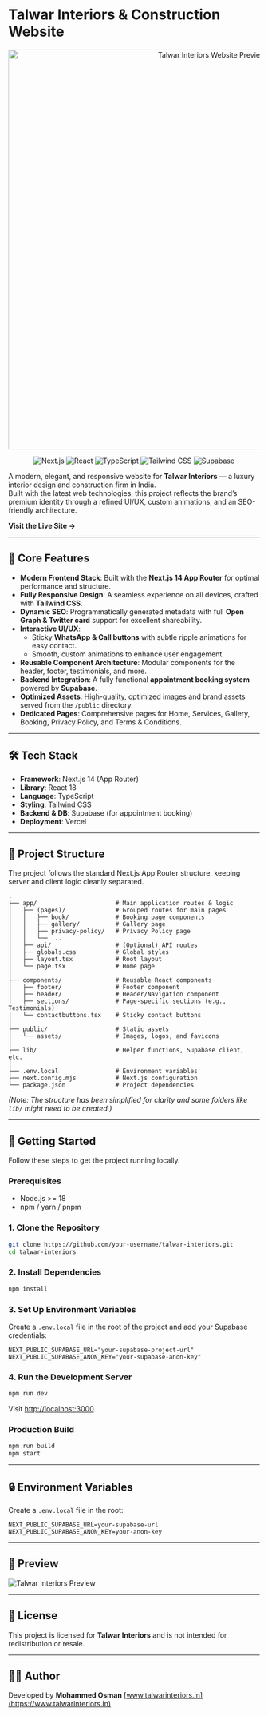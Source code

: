 # Talwar Interiors & Construction Website

<p align="center">
  <a href="https://www.talwarinteriors.in" target="_blank">
    <img src="./public/assets/talwarinteriors_og.png" alt="Talwar Interiors Website Preview" width="800"/>
  </a>
</p>

<p align="center">
  <img src="https://img.shields.io/badge/Next.js-000000?style=for-the-badge&logo=nextdotjs&logoColor=white" alt="Next.js">
  <img src="https://img.shields.io/badge/React-20232A?style=for-the-badge&logo=react&logoColor=61DAFB" alt="React">
  <img src="https://img.shields.io/badge/TypeScript-007ACC?style=for-the-badge&logo=typescript&logoColor=white" alt="TypeScript">
  <img src="https://img.shields.io/badge/Tailwind_CSS-38B2AC?style=for-the-badge&logo=tailwind-css&logoColor=white" alt="Tailwind CSS">
  <img src="https://img.shields.io/badge/Supabase-3ECF8E?style=for-the-badge&logo=supabase&logoColor=white" alt="Supabase">
</p>

A modern, elegant, and responsive website for **Talwar Interiors** — a luxury interior design and construction firm in India.  
Built with the latest web technologies, this project reflects the brand’s premium identity through a refined UI/UX, custom animations, and an SEO-friendly architecture.

**Visit the Live Site →**

---

## 🚀 Core Features

- **Modern Frontend Stack**: Built with the **Next.js 14 App Router** for optimal performance and structure.
- **Fully Responsive Design**: A seamless experience on all devices, crafted with **Tailwind CSS**.
- **Dynamic SEO**: Programmatically generated metadata with full **Open Graph & Twitter card** support for excellent shareability.
- **Interactive UI/UX**:
  - Sticky **WhatsApp & Call buttons** with subtle ripple animations for easy contact.
  - Smooth, custom animations to enhance user engagement.
- **Reusable Component Architecture**: Modular components for the header, footer, testimonials, and more.
- **Backend Integration**: A fully functional **appointment booking system** powered by **Supabase**.
- **Optimized Assets**: High-quality, optimized images and brand assets served from the `/public` directory.
- **Dedicated Pages**: Comprehensive pages for Home, Services, Gallery, Booking, Privacy Policy, and Terms & Conditions.

---

## 🛠️ Tech Stack

- **Framework**: Next.js 14 (App Router)
- **Library**: React 18
- **Language**: TypeScript
- **Styling**: Tailwind CSS
- **Backend & DB**: Supabase (for appointment booking)
- **Deployment**: Vercel

---

## 📂 Project Structure

The project follows the standard Next.js App Router structure, keeping server and client logic cleanly separated.

```
.
├── app/                      # Main application routes & logic
│   ├── (pages)/              # Grouped routes for main pages
│   │   ├── book/             # Booking page components
│   │   ├── gallery/          # Gallery page
│   │   ├── privacy-policy/   # Privacy Policy page
│   │   └── ...
│   ├── api/                  # (Optional) API routes
│   ├── globals.css           # Global styles
│   ├── layout.tsx            # Root layout
│   └── page.tsx              # Home page
│
├── components/               # Reusable React components
│   ├── footer/               # Footer component
│   ├── header/               # Header/Navigation component
│   ├── sections/             # Page-specific sections (e.g., Testimonials)
│   └── contactbuttons.tsx    # Sticky contact buttons
│
├── public/                   # Static assets
│   └── assets/               # Images, logos, and favicons
│
├── lib/                      # Helper functions, Supabase client, etc.
│
├── .env.local                # Environment variables
├── next.config.mjs           # Next.js configuration
└── package.json              # Project dependencies
```

_(Note: The structure has been simplified for clarity and some folders like `lib/` might need to be created.)_

---

## 🏁 Getting Started

Follow these steps to get the project running locally.

### Prerequisites

- Node.js >= 18
- npm / yarn / pnpm

### 1. Clone the Repository

```bash
git clone https://github.com/your-username/talwar-interiors.git
cd talwar-interiors
```

### 2. Install Dependencies

```bash
npm install
```

### 3. Set Up Environment Variables

Create a `.env.local` file in the root of the project and add your Supabase credentials:

```env
NEXT_PUBLIC_SUPABASE_URL="your-supabase-project-url"
NEXT_PUBLIC_SUPABASE_ANON_KEY="your-supabase-anon-key"
```

### 4. Run the Development Server

```bash
npm run dev
```

Visit [http://localhost:3000](http://localhost:3000).

### Production Build

```bash
npm run build
npm start
```

---

## 🔒 Environment Variables

Create a `.env.local` file in the root:

```env
NEXT_PUBLIC_SUPABASE_URL=your-supabase-url
NEXT_PUBLIC_SUPABASE_ANON_KEY=your-anon-key
```

---

## 📸 Preview

![Talwar Interiors Preview](./public/assets/talwarinteriors_og.png)

---

## 📄 License

This project is licensed for **Talwar Interiors** and is not intended for redistribution or resale.

---

## 👨‍💻 Author

Developed by **Mohammed Osman**
[www.talwarinteriors.in](https://www.talwarinteriors.in)

